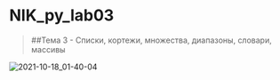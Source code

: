 # NIK_py_lab03

>##Тема 3 - Списки, кортежи, множества, диапазоны, словари, массивы


![2021-10-18_01-40-04](https://user-images.githubusercontent.com/70933738/137642486-05f0ae7c-02d2-4eec-baa6-fc190358336f.png)
